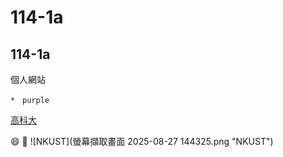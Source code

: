 # 114-1a
## 114-1a
個人網站
```
*　purple
```
[高科大](https://elearning.nkust.edu.tw/)

😄 🐶
![NKUST](螢幕擷取畫面 2025-08-27 144325.png "NKUST")
